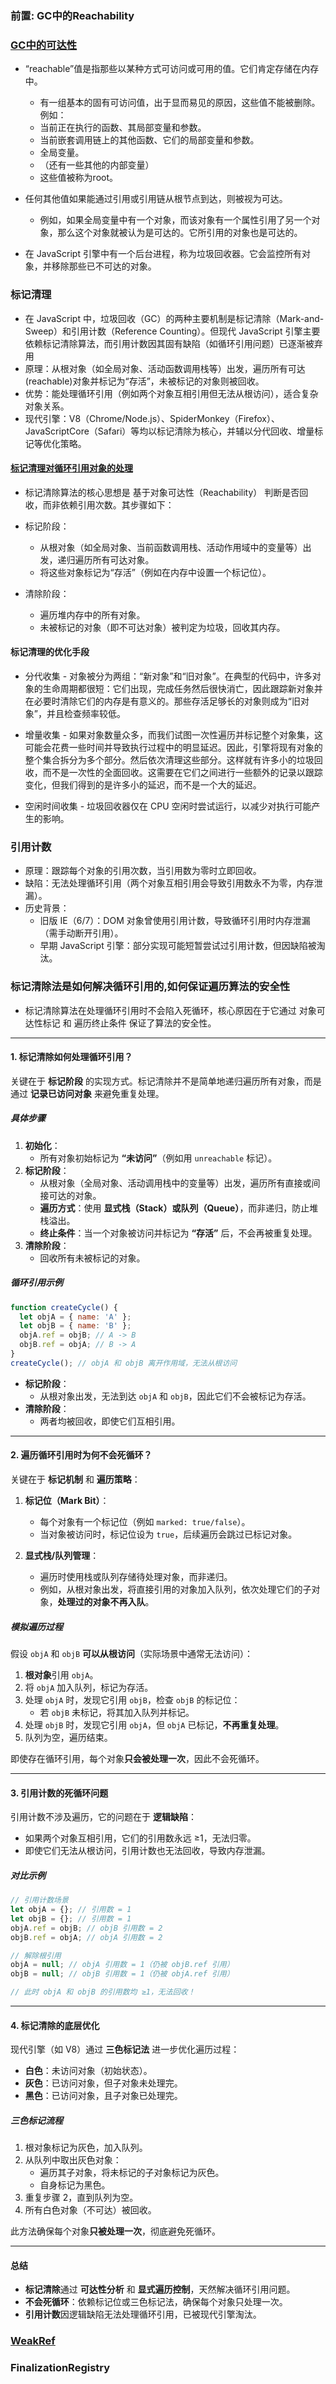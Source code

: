 ### 前置: GC中的Reachability

### [GC中的可达性](https://zh.javascript.info/garbage-collection)
+ “reachable”值是指那些以某种方式可访问或可用的值。它们肯定存储在内存中。
  + 有一组基本的固有可访问值，出于显而易见的原因，这些值不能被删除。
  例如：
  + 当前正在执行的函数、其局部变量和参数。
  + 当前嵌套调用链上的其他函数、它们的局部变量和参数。
  + 全局变量。
  + （还有一些其他的内部变量）
  + 这些值被称为root。
+ 任何其他值如果能通过引用或引用链从根节点到达，则被视为可达。
  + 例如，如果全局变量中有一个对象，而该对象有一个属性引用了另一个对象，那么这个对象就被认为是可达的。它所引用的对象也是可达的。

+ 在 JavaScript 引擎中有一个后台进程，称为垃圾回收器。它会监控所有对象，并移除那些已不可达的对象。

### 标记清理
+ 在 JavaScript 中，垃圾回收（GC）的两种主要机制是标记清除（Mark-and-Sweep）和引用计数（Reference Counting）。但现代 JavaScript 引擎主要依赖标记清除算法，而引用计数因其固有缺陷（如循环引用问题）已逐渐被弃用
+ 原理：从根对象（如全局对象、活动函数调用栈等）出发，遍历所有可达(reachable)对象并标记为“存活”，未被标记的对象则被回收。
+ 优势：能处理循环引用（例如两个对象互相引用但无法从根访问），适合复杂对象关系。
+ 现代引擎：V8（Chrome/Node.js）、SpiderMonkey（Firefox）、JavaScriptCore（Safari）等均以标记清除为核心，并辅以分代回收、增量标记等优化策略。


#### [标记清理对循环引用对象的处理](https://javascript.info/garbage-collection#interlinked-objects)
+ 标记清除算法的核心思想是 基于对象可达性（Reachability） 判断是否回收，而非依赖引用次数。其步骤如下：
+ 标记阶段：
  + 从根对象（如全局对象、当前函数调用栈、活动作用域中的变量等）出发，递归遍历所有可达对象。
  + 将这些对象标记为“存活”（例如在内存中设置一个标记位）。

+ 清除阶段：
  + 遍历堆内存中的所有对象。
  + 未被标记的对象（即不可达对象）被判定为垃圾，回收其内存。

#### 标记清理的优化手段

+ 分代收集 - 对象被分为两组：“新对象”和“旧对象”。在典型的代码中，许多对象的生命周期都很短：它们出现，完成任务然后很快消亡，因此跟踪新对象并在必要时清除它们的内存是有意义的。那些存活足够长的对象则成为“旧对象”，并且检查频率较低。

+ 增量收集 - 如果对象数量众多，而我们试图一次性遍历并标记整个对象集，这可能会花费一些时间并导致执行过程中的明显延迟。因此，引擎将现有对象的整个集合拆分为多个部分。然后依次清理这些部分。这样就有许多小的垃圾回收，而不是一次性的全面回收。这需要在它们之间进行一些额外的记录以跟踪变化，但我们得到的是许多小的延迟，而不是一个大的延迟。

+ 空闲时间收集 - 垃圾回收器仅在 CPU 空闲时尝试运行，以减少对执行可能产生的影响。

### 引用计数
  + 原理：跟踪每个对象的引用次数，当引用数为零时立即回收。
  + 缺陷：无法处理循环引用（两个对象互相引用会导致引用数永不为零，内存泄漏）。
  + 历史背景：
    + 旧版 IE（6/7）：DOM 对象曾使用引用计数，导致循环引用时内存泄漏（需手动断开引用）。
    + 早期 JavaScript 引擎：部分实现可能短暂尝试过引用计数，但因缺陷被淘汰。

### 标记清除法是如何解决循环引用的,如何保证遍历算法的安全性

+ 标记清除算法在处理循环引用时不会陷入死循环，核心原因在于它通过 对象可达性标记 和 遍历终止条件 保证了算法的安全性。

---

#### **1. 标记清除如何处理循环引用？**
关键在于 **标记阶段** 的实现方式。标记清除并不是简单地递归遍历所有对象，而是通过 **记录已访问对象** 来避免重复处理。

##### **具体步骤**
1. **初始化**：
   - 所有对象初始标记为 **“未访问”**（例如用 `unreachable` 标记）。
2. **标记阶段**：
   - 从根对象（全局对象、活动调用栈中的变量等）出发，遍历所有直接或间接可达的对象。
   - **遍历方式**：使用 **显式栈（Stack）或队列（Queue）**，而非递归，防止堆栈溢出。
   - **终止条件**：当一个对象被访问并标记为 **“存活”** 后，不会再被重复处理。
3. **清除阶段**：
   - 回收所有未被标记的对象。

##### **循环引用示例**
```javascript
function createCycle() {
  let objA = { name: 'A' };
  let objB = { name: 'B' };
  objA.ref = objB; // A -> B
  objB.ref = objA; // B -> A
}
createCycle(); // objA 和 objB 离开作用域，无法从根访问
```
- **标记阶段**：
  - 从根对象出发，无法到达 `objA` 和 `objB`，因此它们不会被标记为存活。
- **清除阶段**：
  - 两者均被回收，即使它们互相引用。

---

#### **2. 遍历循环引用时为何不会死循环？**
关键在于 **标记机制** 和 **遍历策略**：
1. **标记位（Mark Bit）**：
   - 每个对象有一个标记位（例如 `marked: true/false`）。
   - 当对象被访问时，标记位设为 `true`，后续遍历会跳过已标记对象。
   
2. **显式栈/队列管理**：
   - 遍历时使用栈或队列存储待处理对象，而非递归。
   - 例如，从根对象出发，将直接引用的对象加入队列，依次处理它们的子对象，**处理过的对象不再入队**。

##### **模拟遍历过程**
假设 `objA` 和 `objB` **可以从根访问**（实际场景中通常无法访问）：
1. **根对象**引用 `objA`。
2. 将 `objA` 加入队列，标记为存活。
3. 处理 `objA` 时，发现它引用 `objB`，检查 `objB` 的标记位：
   - 若 `objB` 未标记，将其加入队列并标记。
4. 处理 `objB` 时，发现它引用 `objA`，但 `objA` 已标记，**不再重复处理**。
5. 队列为空，遍历结束。

即使存在循环引用，每个对象**只会被处理一次**，因此不会死循环。

---

#### **3. 引用计数的死循环问题**
引用计数不涉及遍历，它的问题在于 **逻辑缺陷**：
- 如果两个对象互相引用，它们的引用数永远 ≥1，无法归零。
- 即使它们无法从根访问，引用计数也无法回收，导致内存泄漏。

##### **对比示例**
```javascript
// 引用计数场景
let objA = {}; // 引用数 = 1
let objB = {}; // 引用数 = 1
objA.ref = objB; // objB 引用数 = 2
objB.ref = objA; // objA 引用数 = 2

// 解除根引用
objA = null; // objA 引用数 = 1（仍被 objB.ref 引用）
objB = null; // objB 引用数 = 1（仍被 objA.ref 引用）

// 此时 objA 和 objB 的引用数均 ≥1，无法回收！
```

---

#### **4. 标记清除的底层优化**
现代引擎（如 V8）通过 **三色标记法** 进一步优化遍历过程：
- **白色**：未访问对象（初始状态）。
- **灰色**：已访问对象，但子对象未处理完。
- **黑色**：已访问对象，且子对象已处理完。

##### **三色标记流程**
1. 根对象标记为灰色，加入队列。
2. 从队列中取出灰色对象：
   - 遍历其子对象，将未标记的子对象标记为灰色。
   - 自身标记为黑色。
3. 重复步骤 2，直到队列为空。
4. 所有白色对象（不可达）被回收。

此方法确保每个对象**只被处理一次**，彻底避免死循环。

---

#### **总结**
- **标记清除**通过 **可达性分析** 和 **显式遍历控制**，天然解决循环引用问题。
- **不会死循环**：依赖标记位或三色标记法，确保每个对象只处理一次。
- **引用计数**因逻辑缺陷无法处理循环引用，已被现代引擎淘汰。




### [WeakRef](https://javascript.info/weakref-finalizationregistry)


### FinalizationRegistry

